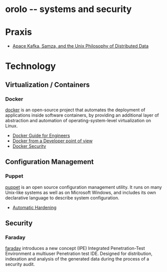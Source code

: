 orolo -- systems and security
=============================

# Praxis

 - [Apace Kafka, Samza, and the Unix Philosophy of Distributed Data](http://www.confluent.io/blog/apache-kafka-samza-and-the-unix-philosophy-of-distributed-data)

# Technology

## Virtualization / Containers

### Docker
[docker](https://www.docker.com/)
is an open-source project that automates the deployment of applications inside
software containers, by providing an additional layer of abstraction and
automation of operating-system-level virtualization on Linux.

 - [Docker Guide for Engineers](https://zwischenzugs.wordpress.com/2015/03/14/docker-in-practice-a-guide-for-engineers/)
 - [Docker from a Developer point of view](http://tomassetti.me/getting-started-with-docker-from-a-developer-point-of-view-how-to-build-an-environment-you-can-trust/)
 - [Docker Security](http://docs.docker.com/articles/security/)

## Configuration Management

### Puppet
[puppet](https://puppetlabs.com/)
is an open source configuration management utility. It runs on many Unix-like
systems as well as on Microsoft Windows, and includes its own declarative
language to describe system configuration.

 - [Automatic Hardening](https://telekomlabs.github.io/)

## Security

### Faraday
[faraday](https://github.com/infobyte/faraday/)
introduces a new concept (IPE) Integrated Penetration-Test Environment a
multiuser Penetration test IDE. Designed for distribution, indexation and
analysis of the generated data during the process of a security audit.
